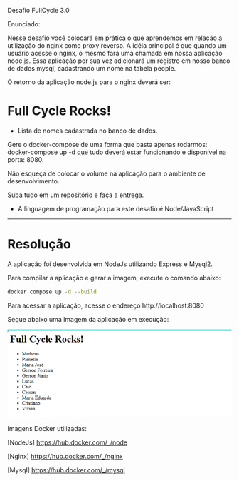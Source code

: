 Desafio FullCycle 3.0

Enunciado: 

Nesse desafio você colocará em prática o que aprendemos em relação a utilização do nginx como proxy reverso. A idéia principal é que quando um usuário acesse o nginx, o mesmo fará uma chamada em nossa aplicação node.js. Essa aplicação por sua vez adicionará um registro em nosso banco de dados mysql, cadastrando um nome na tabela people.

O retorno da aplicação node.js para o nginx deverá ser:

<h1>Full Cycle Rocks!</h1>

- Lista de nomes cadastrada no banco de dados.

Gere o docker-compose de uma forma que basta apenas rodarmos: docker-compose up -d que tudo deverá estar funcionando e disponível na porta: 8080.

Não esqueça de colocar o volume na aplicação para o ambiente de desenvolvimento. 

Suba tudo em um repositório e faça a entrega.

* A linguagem de programação para este desafio é Node/JavaScript

---

# Resolução
A aplicação foi desenvolvida em NodeJs utilizando Express e Mysql2.

Para compilar a aplicação e gerar a imagem, execute o comando abaixo:

```bash
docker compose up -d --build
```

Para acessar a aplicação, acesse o endereço http://localhost:8080

Segue abaixo uma imagem da aplicação em execução:

![](Image/Testing.png)


Imagens Docker utilizadas:

[NodeJs]
https://hub.docker.com/_/node

[Nginx]
https://hub.docker.com/_/nginx

[Mysql]
https://hub.docker.com/_/mysql